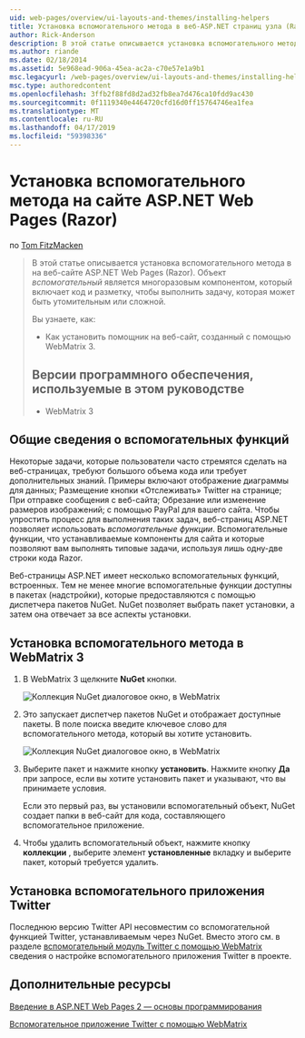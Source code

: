 ```yaml
---
uid: web-pages/overview/ui-layouts-and-themes/installing-helpers
title: Установка вспомогательного метода в веб-ASP.NET страниц узла (Razor) | Документация Майкрософт
author: Rick-Anderson
description: В этой статье описывается установка вспомогательного метода в на веб-сайте ASP.NET Web Pages (Razor). Помощник представляет собой многократно используемый компонент включает код и разметку для каждого...
ms.author: riande
ms.date: 02/18/2014
ms.assetid: 5e968ead-906a-45ea-ac2a-c70e57e1a9b1
msc.legacyurl: /web-pages/overview/ui-layouts-and-themes/installing-helpers
msc.type: authoredcontent
ms.openlocfilehash: 3ffb2f88fd8d2ad32fb8ea7d476ca10fdd9ac430
ms.sourcegitcommit: 0f1119340e4464720cfd16d0ff15764746ea1fea
ms.translationtype: MT
ms.contentlocale: ru-RU
ms.lasthandoff: 04/17/2019
ms.locfileid: "59398336"
---
```

# <a name="installing-a-helper-in-an-aspnet-web-pages-razor-site"></a>Установка вспомогательного метода на сайте ASP.NET Web Pages (Razor)

по [Tom FitzMacken](https://github.com/tfitzmac)

> В этой статье описывается установка вспомогательного метода в на веб-сайте ASP.NET Web Pages (Razor). Объект *вспомогательный* является многоразовым компонентом, который включает код и разметку, чтобы выполнить задачу, которая может быть утомительным или сложной.
> 
> Вы узнаете, как:
> 
> - Как установить помощник на веб-сайт, созданный с помощью WebMatrix 3.
>   
> 
> ## <a name="software-versions-used-in-the-tutorial"></a>Версии программного обеспечения, используемые в этом руководстве
> 
> 
> - WebMatrix 3


## <a name="overview-of-helpers"></a>Общие сведения о вспомогательных функций

Некоторые задачи, которые пользователи часто стремятся сделать на веб-страницах, требуют большого объема кода или требует дополнительных знаний. Примеры включают отображение диаграммы для данных; Размещение кнопки «Отслеживать» Twitter на странице; При отправке сообщения с веб-сайта; Обрезание или изменение размеров изображений; с помощью PayPal для вашего сайта. Чтобы упростить процесс для выполнения таких задач, веб-страниц ASP.NET позволяет использовать *вспомогательные функции*. Вспомогательные функции, что устанавливаемые компоненты для сайта и которые позволяют вам выполнять типовые задачи, используя лишь одну-две строки кода Razor.

Веб-страницы ASP.NET имеет несколько вспомогательных функций, встроенных. Тем не менее многие вспомогательные функции доступны в пакетах (надстройки), которые предоставляются с помощью диспетчера пакетов NuGet. NuGet позволяет выбрать пакет установки, а затем она отвечает за все аспекты установки.

## <a name="installing-a-helper-in-webmatrix-3"></a>Установка вспомогательного метода в WebMatrix 3

1. В WebMatrix 3 щелкните **NuGet** кнопки.

    ![Коллекция NuGet диалоговое окно, в WebMatrix](installing-helpers/_static/image1.png)
2. Это запускает диспетчер пакетов NuGet и отображает доступные пакеты. В поле поиска введите ключевое слово для вспомогательного метода, который вы хотите установить.

    ![Коллекция NuGet диалоговое окно, в WebMatrix](installing-helpers/_static/image2.png)
3. Выберите пакет и нажмите кнопку **установить**. Нажмите кнопку **Да** при запросе, если вы хотите установить пакет и указывают, что вы принимаете условия.

     Если это первый раз, вы установили вспомогательный объект, NuGet создает папки в веб-сайт для кода, составляющего вспомогательное приложение.
4. Чтобы удалить вспомогательный объект, нажмите кнопку **коллекции** , выберите элемент **установленные** вкладку и выберите пакет, который требуется удалить.

## <a name="installing-the-twitter-helper"></a>Установка вспомогательного приложения Twitter

Последнюю версию Twitter API несовместим со вспомогательной функцией Twitter, устанавливаемым через NuGet. Вместо этого см. в разделе [вспомогательный модуль Twitter с помощью WebMatrix](twitter-helper.md) сведения о настройке вспомогательного приложения Twitter в проекте.

<a id="Additional_Resources"></a>
## <a name="additional-resources"></a>Дополнительные ресурсы


[Введение в ASP.NET Web Pages 2 — основы программирования](../getting-started/introducing-razor-syntax-c.md)

[Вспомогательное приложение Twitter с помощью WebMatrix](twitter-helper.md)
